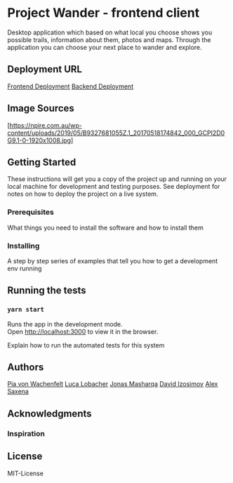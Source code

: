 # Project Wander - frontend client

Desktop application which based on what local you choose shows you possible trails, information about them, photos and maps.
Through the application you can choose your next place to wander and explore.

## Deployment URL
[Frontend Deployment](https://wanderproject.netlify.com/)
[Backend Deployment](https://c-wander-api.herokuapp.com/)

## Image Sources
[https://npire.com.au/wp-content/uploads/2019/05/B9327681055Z.1_20170518174842_000_GCPI2D0G9.1-0-1920x1008.jpg]

## Getting Started

These instructions will get you a copy of the project up and running on your local machine for development and testing purposes. See deployment for notes on how to deploy the project on a live system.

### Prerequisites

What things you need to install the software and how to install them

### Installing

A step by step series of examples that tell you how to get a development env running

## Running the tests

### `yarn start`

Runs the app in the development mode.<br />
Open [http://localhost:3000](http://localhost:3000) to view it in the browser.

Explain how to run the automated tests for this system

## Authors
[Pia von Wachenfelt](https://github.com/piavW)
[Luca Lobacher](https://github.com/lucamarial)
[Jonas Masharqa](https://github.com/tazzex7)
[David Izosimov](https://github.com/DavveDavve)
[Alex Saxena](https://github.com/AlexSaxena)

## Acknowledgments
### Inspiration

## License
MIT-License
